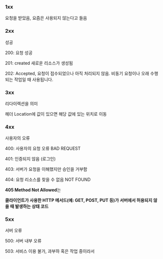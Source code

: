 
### 1xx

요청을 받았음, 요즘은 사용되지 않는다고 들음

### 2xx

성공

200: 요청 성공

201: created 새로운 리소스가 생성됨

202: Accepted, 요청이 접수되었으나 아직 처리되지 않음. 비동기 요청이나 오래 수행되는 작업일 때 사용됩니다.

### 3xx

리다이렉션을 의미

헤더 Location에 값이 있으면 해당 값에 있는 위치로 이동

### 4xx

사용자의 오류

400: 사용자의 요청 오류 BAD REQUEST

401: 인증되지 않음 (로그인)

403: 서버가 요청을 이해했지만 승인을 거부함

404: 요청 리소스를 찾을 수 없음 NOT FOUND

**405 Method Not Allowed**는

**클라이언트가 사용한 HTTP 메서드(예: GET, POST, PUT 등)가 서버에서 허용되지 않을 때 발생하는 상태 코드**

### 5xx

서버 오류

500: 서버 내부 오류

503: 서비스 이용 불가, 과부하 혹은 작업 중이라서